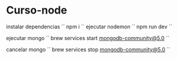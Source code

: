 # Curso-node

instalar dependencias
´´
npm i 
´´
ejecutar nodemon 
´´
npm run dev
´´

ejecutar mongo
´´
brew services start mongodb-community@5.0
´´

cancelar mongo 
´´
brew services stop mongodb-community@5.0
´´
